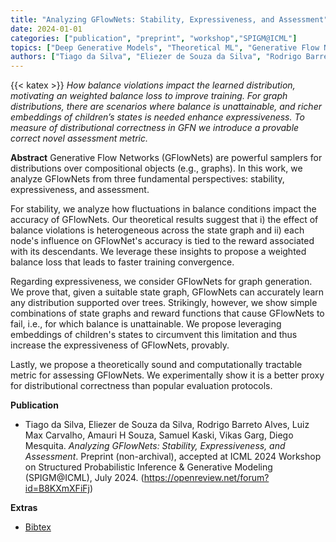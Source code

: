 ```yaml
---
title: "Analyzing GFlowNets: Stability, Expressiveness, and Assessment"
date: 2024-01-01
categories: ["publication", "preprint", "workshop","SPIGM@ICML"]
topics: ["Deep Generative Models", "Theoretical ML", "Generative Flow Networks"]
authors: ["Tiago da Silva", "Eliezer de Souza da Silva", "Rodrigo Barreto Alves", "Luiz Max Carvalho", "Amauri H Souza", "Samuel Kaski", "Vikas Garg", "Diego Mesquita"]
---
```

{{< katex >}}
*How balance violations impact the learned distribution, motivating an weighted balance loss to improve training. For graph distributions, there are scenarios where balance is unattainable, and richer embeddings of children’s states is needed enhance expressiveness. To measure of distributional correctness in GFN we introduce a provable correct novel assessment metric.*
<!--more-->

**Abstract** 
Generative Flow Networks (GFlowNets) are powerful samplers for distributions over compositional objects (e.g., graphs). In this work, we analyze GFlowNets from three fundamental perspectives: stability, expressiveness, and assessment.

For stability, we analyze how fluctuations in balance conditions impact the accuracy of GFlowNets. Our theoretical results suggest that i) the effect of balance violations is heterogeneous across the state graph and ii) each node's influence on GFlowNet's accuracy is tied to the reward associated with its descendants. We leverage these insights to propose a weighted balance loss that leads to faster training convergence.

Regarding expressiveness, we consider GFlowNets for graph generation. We prove that, given a suitable state graph, GFlowNets can accurately learn any distribution supported over trees. Strikingly, however, we show simple combinations of state graphs and reward functions that cause GFlowNets to fail, i.e., for which balance is unattainable. We propose leveraging embeddings of children's states to circumvent this limitation and thus increase the expressiveness of GFlowNets, provably.

Lastly, we propose a theoretically sound and computationally tractable metric for assessing GFlowNets. We experimentally show it is a better proxy for distributional correctness than popular evaluation protocols.

**Publication**

* Tiago da Silva, Eliezer de Souza da Silva, Rodrigo Barreto Alves, Luiz Max Carvalho, Amauri H Souza, Samuel Kaski, Vikas Garg, Diego Mesquita. *Analyzing GFlowNets: Stability, Expressiveness, and Assessment*. Preprint (non-archival), accepted at ICML 2024 Workshop on Structured Probabilistic Inference & Generative Modeling (SPIGM@ICML), July 2024. (https://openreview.net/forum?id=B8KXmXFiFj)

**Extras**

* [Bibtex](bibtex/bib.bib)
